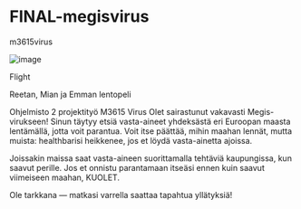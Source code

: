 # FINAL-megisvirus
m3615virus

![image](https://github.com/user-attachments/assets/576d79da-c11f-4e35-b782-c5d6dc160135)

Flight

Reetan, Mian ja Emman lentopeli

Ohjelmisto 2 projektityö
M3615 Virus
Olet sairastunut vakavasti Megis-virukseen! Sinun täytyy etsiä vasta-aineet yhdeksästä eri Euroopan maasta lentämällä, jotta voit parantua. Voit itse päättää, mihin maahan lennät, mutta muista: healthbarisi heikkenee, jos et löydä vasta-ainetta ajoissa.

Joissakin maissa saat vasta-aineen suorittamalla tehtäviä kaupungissa, kun saavut perille. Jos et onnistu parantamaan itseäsi ennen kuin saavut viimeiseen maahan, KUOLET.

Ole tarkkana — matkasi varrella saattaa tapahtua yllätyksiä!
